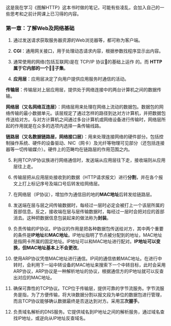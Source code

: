 这是我在学习《图解HTTP》这本书时做的笔记，可能有些凌乱，会加入自己的一些思考和之前计网课上已习得的内容。

### 第一章：了解Web及网络基础

1. 通过发送请求获取服务器资源的Web浏览器等，都可称为客户端。

2. **CGI**：通用网关接口，用于处理动态请求内容，根据参数找程序显示出内容。

3. 通常使用的网络(包括互联网)是在 TCP/IP 协议􏱛的基础上运作 的。而 **HTTP属于它内部的一个􏰄􏰨子集**。

4. **应用层**：应用层决定了向用户提供应用服务时通信的活动。

  **传输层**：传输层对上层应用层，提供处于网络连接中的两台计算机之间的数据传输。

  **网络层（又名网络互连层）**：网络层用来处理在网络上流动的数据包。数据包的网络传输的最小数据单元。该层规定了通过怎样的路径到达对方计算机，并把数据包传送给对方。与对方计算机之间通过多台计算机或网络设备进行传输时，网络层所起的作用就是在众多的选项内选择一条传输线路。

  **链路层（又名数据链路层，网络接口层）**：用来处理连接网络的硬件部分。包括控制操作系统、硬件的设备驱动、NIC（网卡）及光纤等物理可见部分（还包括连接器等一切传输媒介）。硬件上的范畴均在链路层的作用范围之内。

5. 利用TCP/IP协议族进行网络通信时，发送端从应用层往下走，接收端则从应用层往上走。

6. 传输层把从应用层处接收到的数据（HTTP请求报文）进行**分割**，并在各个报文上打上标记序号及端口号后转发给网络层。

7. 在网络层（IP协议），增加作为通信目的地的**MAC地址**后转发给链路层。

8. 发送端在层与层之间传输数据时，每经过一层时必定会被打上一个该层所属的首部信息。反之，接收端在层与层传输数据时，每经过一层时会把对应的首部消去。这种把数据信息包装起来的做法称为**封装**。

9. 负责传输的IP协议。IP协议的作用是把各种数据包传送给对方，其中两个重要的条件是**IP地址**和**MAC地址**。IP地址指明了节点被分配到的地址，MAC地址是指网卡所属的固定地址。IP地址可以和MAC地址进行配对。**IP地址可以变换，但MAC地址基本上不会更改**。

10. 使用ARP协议凭借MAC地址进行通信。IP间的通信依赖MAC地址。在进行中转时，会利用下一站中转设备的MAC地址来搜索下一个中转目标，此时会采用ARP协议，ARP协议是一种解析地址的协议，根据通信方的IP地址就可以反查出对应的MAC地址。

11. 确保可靠性的TCP协议。TCP位于传输层，提供可靠的字节流服务。字节流服务是指，为了方便传输，将大块数据分割以报文段为单位的数据包进行管理，而且TCP协议能够确认数据最终是否送达到对方。采用**三次握手**。

12. 负责域名解析的DNS服务。它提供域名到IP地址之间的解析服务，通过域名查找IP地址，或逆向从IP地址反查域名。
